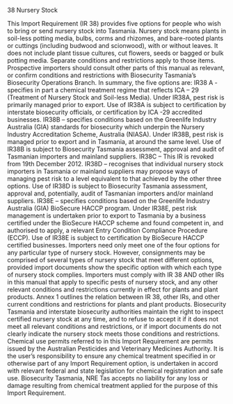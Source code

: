 38
Nursery Stock

This Import Requirement (IR 38) provides five options for people who wish to bring or
send nursery stock into Tasmania. Nursery stock means plants in soil-less potting
media, bulbs, corms and rhizomes, and bare-rooted plants or cuttings (including
budwood and scionwood), with or without leaves. It does not include plant tissue
cultures, cut flowers, seeds or bagged or bulk potting media. Separate conditions and
restrictions apply to those items. Prospective importers should consult other parts of this
manual as relevant, or confirm conditions and restrictions with Biosecurity Tasmania’s
Biosecurity Operations Branch. In summary, the five options are:
IR38 A - specifies in part a chemical treatment regime that reflects ICA – 29 (Treatment
of Nursery Stock and Soil-less Media). Under IR38A, pest risk is primarily managed prior
to export. Use of IR38A is subject to certification by interstate biosecurity officials, or
certification by ICA -29 accredited businesses.
IR38B – specifies conditions based on the Greenlife Industry Australia (GIA) standards
for biosecurity which underpin the Nursery Industry Accreditation Scheme, Australia
(NIASA). Under IR38B, pest risk is managed prior to export and in Tasmania, at around
the same level. Use of IR38B is subject to Biosecurity Tasmania assessment, approval
and audit of Tasmanian importers and mainland suppliers.
IR38C – This IR is revoked from 19th December 2012.
IR38D – recognises that individual nursery stock importers in Tasmania or mainland
suppliers may propose ways of managing pest risk to a level equivalent to that achieved
by the other three options. Use of IR38D is subject to Biosecurity Tasmania assessment,
approval and, potentially, audit of Tasmanian importers and/or mainland suppliers.
IR38E – specifies conditions based on the Greenlife Industry Australia (GIA) BioSecure
HACCP program. Under IR38E, pest risk management is undertaken prior to export to
Tasmania by a business certified under the BioSecure HACCP scheme and found
competent in, and authorised to apply, a relevant Entry Condition Compliance Procedure
(ECCP). Use of IR38E is subject to certification by BioSecure HACCP certified businesses.
Importers need only meet one of the four options for any particular type of nursery
stock. However, consignments may be comprised of several types of nursery stock that
meet different options, provided import documents show the specific option with which
each type of nursery stock complies. Importers must comply with IR 38 AND other IRs in
this manual that apply to specific pests of nursery stock, and any other relevant
conditions and restrictions currently in effect for plants and plant products. Annex 1
outlines the relation between IR 38, other IRs, and other current conditions and
restrictions for plants and plant products. Biosecurity Tasmania and interstate biosecurity
authorities maintain the right to inspect certified nursery stock at any time, and to refuse
to accept it if it does not meet all relevant conditions and restrictions, or if import
documents do not clearly indicate the nursery stock meets those conditions and
restrictions. Chemical use permits referred to in this Import Requirement are permits
issued by the Australian Pesticides and Veterinary Medicines Authority. It is the user’s
responsibility to ensure any chemical treatment specified in or otherwise part of any
Import Requirement option, is undertaken in accord with relevant federal and state
legislation for chemical registration and safe use. Biosecurity Tasmania, NRE Tas accepts
no liability for any loss or damage resulting from chemical treatment applied for the
purpose of this Import Requirement.
